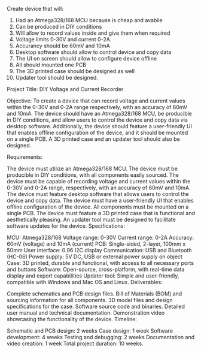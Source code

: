 Create device that will:
1) Had an Atmega328/168 MCU because is cheap and avabile
2) Can be produced in DIY conditions
3) Will allow to record values inside and give them when required
4) Voltage limits 0-30V and current 0-2A. 
5) Accurancy should be 60mV and 10mA
6) Desktop software should allow to control device and copy data
7) The UI on screen should allow to configure device offline
8) All should mounted one PCB
9) The 3D printed case should be designed as well 
10) Updater tool should be designed.


Project Title: DIY Voltage and Current Recorder

Objective:
To create a device that can record voltage and current values within the 0-30V and 0-2A range respectively, with an accuracy of 60mV and 10mA. The device should have an Atmega328/168 MCU, be producible in DIY conditions, and allow users to control the device and copy data via desktop software. Additionally, the device should feature a user-friendly UI that enables offline configuration of the device, and it should be mounted on a single PCB. A 3D printed case and an updater tool should also be designed.

Requirements:

The device must utilize an Atmega328/168 MCU.
The device must be producible in DIY conditions, with all components easily sourced.
The device must be capable of recording voltage and current values within the 0-30V and 0-2A range, respectively, with an accuracy of 60mV and 10mA.
The device must feature desktop software that allows users to control the device and copy data.
The device must have a user-friendly UI that enables offline configuration of the device.
All components must be mounted on a single PCB.
The device must feature a 3D printed case that is functional and aesthetically pleasing.
An updater tool must be designed to facilitate software updates for the device.
Specifications:

MCU: Atmega328/168
Voltage range: 0-30V
Current range: 0-2A
Accuracy: 60mV (voltage) and 10mA (current)
PCB: Single-sided, 2-layer, 100mm x 50mm
User interface: 0.96 I2C display
Communication: USB and Bluetooth (HC-06)
Power supply: 5V DC, USB or external power supply on object
Case: 3D printed, durable and functional, with access to all necessary ports and buttons
Software: Open-source, cross-platform, with real-time data display and export capabilities
Updater tool: Simple and user-friendly, compatible with Windows and Mac OS and Linux.
Deliverables:

Complete schematics and PCB design files.
Bill of Materials (BOM) and sourcing information for all components.
3D model files and design specifications for the case.
Software source code and binaries.
Detailed user manual and technical documentation.
Demonstration video showcasing the functionality of the device.
Timeline:

Schematic and PCB design: 2 weeks
Case design: 1 week
Software development: 4 weeks
Testing and debugging: 2 weeks
Documentation and video creation: 1 week
Total project duration: 10 weeks.

